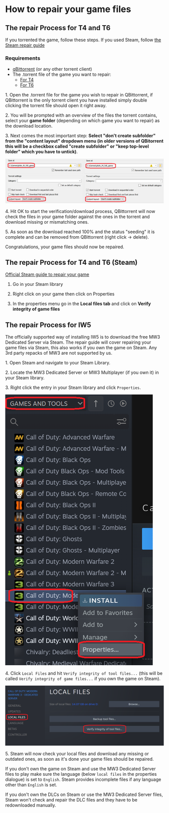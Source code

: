 # How to repair your game files

## The repair Process for T4 and T6

<Alert variant="tip">

If you torrented the game, follow these steps. If you used Steam, follow [the Steam repair guide](#the-repair-process-for-t4-and-t6-steam)

</Alert>

### Requirements

* [qBittorrent](https://www.fosshub.com/qBittorrent.html) (or any other torrent client)
* The .torrent file of the game you want to repair:
  * [For T4](/pluto_t4_full_game.torrent)
  * [For T6](/pluto_t6_full_game.torrent)

1\. Open the .torrent file for the game you wish to repair in QBittorrent, if QBittorrent is the only torrent client you have installed simply double clicking the torrent file should open it right away.

2\. You will be prompted with an overview of the files the torrent contains, select your **game folder** (depending on which game you want to repair) as the download location.

3\. Next comes the most important step: **Select "don't create subfolder" from the "content layout" dropdown menu (in older versions of QBitorrent this will be a checkbox called "create subfolder" or "keep top-level folder" which you have to untick)**.

![qbittorrentoverview](/images/docs/repair/cad1CXU.png)

4\. Hit OK to start the verification/download process, QBittorrent will now check the files in your game folder against the ones in the torrent and download missing or mismatching ones.

5\. As soon as the download reached 100% and the status "seeding" it is complete and can be removed from QBittorrent (right click -> delete).

Congratulations, your game files should now be repaired.

## The repair Process for T4 and T6 (Steam)

[Official Steam guide to repair your game](https://help.steampowered.com/en/faqs/view/0C48-FCBD-DA71-93EB)

1. Go in your Steam library

2. Right click on your game then click on Properties

3. In the properties menu go in the **Local files tab** and click on **Verify integrity of game files**

## The repair Process for IW5

<Alert variant="warning">

The officially supported way of installing IW5 is to download the free MW3 Dedicated Server via Steam. The repair guide will cover repairing your game files via Steam, this also works if you own the game on Steam.
Any 3rd party repacks of MW3 are not supported by us.

</Alert>

1\. Open Steam and navigate to your Steam Library.

2\. Locate the MW3 Dedicated Server or MW3 Multiplayer (if you own it) in your Steam library.

3\. Right click the entry in your Steam library and click `Properties`.

![steamlibrary](/images/docs/repair/7PASWFp.png)

4\. Click `Local Files` and hit `Verify integrity of tool files...` (this will be called `Verify integrity of game files...` if you own the game on Steam).

![steamproperties](/images/docs/repair/qyfKXnz.png)

5\. Steam will now check your local files and download any missing or outdated ones, as soon as it's done your game files should be repaired.

<Alert variant="warning">

If you don't own the game on Steam and use the MW3 Dedicated Server files to play make sure the language (below `local files` in the properties dialogue) is set to `English`.
Steam provides incomplete files if any language other than `English` is set.

</Alert>

<Alert variant="warning">

If you don't own the DLCs on Steam or use the MW3 Dedicated Server files, Steam won't check and repair the DLC files and they have to be redownloaded manually.

</Alert>
